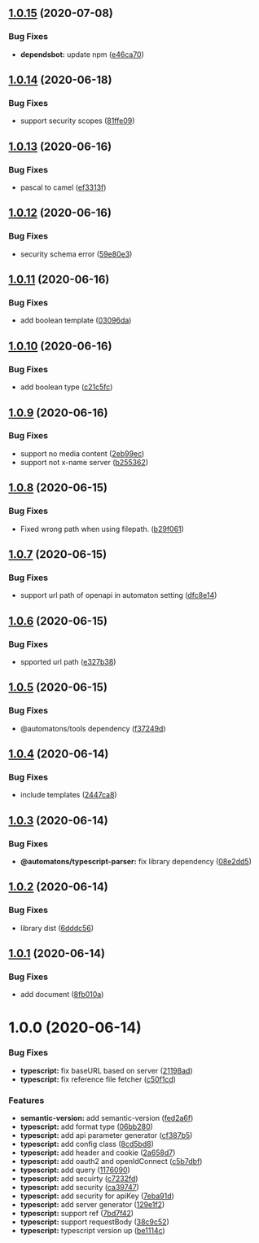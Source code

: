 ## [1.0.15](https://github.com/tanmen/openapi-automatons/compare/v1.0.14...v1.0.15) (2020-07-08)


### Bug Fixes

* **dependsbot:** update npm ([e46ca70](https://github.com/tanmen/openapi-automatons/commit/e46ca70c6d3690c20012ed0132133f7c5844b8c6))

## [1.0.14](https://github.com/tanmen/openapi-automatons/compare/v1.0.13...v1.0.14) (2020-06-18)


### Bug Fixes

* support security scopes ([81ffe09](https://github.com/tanmen/openapi-automatons/commit/81ffe09dc991db2d86152b991325839203c476f2))

## [1.0.13](https://github.com/tanmen/openapi-automatons/compare/v1.0.12...v1.0.13) (2020-06-16)


### Bug Fixes

* pascal to camel ([ef3313f](https://github.com/tanmen/openapi-automatons/commit/ef3313f54c8cec1a5310c601c5c04d3e3a5cdb1a))

## [1.0.12](https://github.com/tanmen/openapi-automatons/compare/v1.0.11...v1.0.12) (2020-06-16)


### Bug Fixes

* security schema error ([59e80e3](https://github.com/tanmen/openapi-automatons/commit/59e80e3002d1c9ae7633b543e1b2ae8a6c2e208c))

## [1.0.11](https://github.com/tanmen/openapi-automatons/compare/v1.0.10...v1.0.11) (2020-06-16)


### Bug Fixes

* add boolean template ([03096da](https://github.com/tanmen/openapi-automatons/commit/03096da1a6389f57f5a18f6efb15863a2624cd27))

## [1.0.10](https://github.com/tanmen/openapi-automatons/compare/v1.0.9...v1.0.10) (2020-06-16)


### Bug Fixes

* add boolean type ([c21c5fc](https://github.com/tanmen/openapi-automatons/commit/c21c5fc258a6a714949fab86818f9ab370ed0ed0))

## [1.0.9](https://github.com/tanmen/openapi-automatons/compare/v1.0.8...v1.0.9) (2020-06-16)


### Bug Fixes

* support no media content ([2eb99ec](https://github.com/tanmen/openapi-automatons/commit/2eb99eca0ca4c8030289116a2852d208ecf84e4c))
* support not x-name server ([b255362](https://github.com/tanmen/openapi-automatons/commit/b255362d431d36d84f160630d128be0485dcc4d5))

## [1.0.8](https://github.com/tanmen/openapi-automatons/compare/v1.0.7...v1.0.8) (2020-06-15)


### Bug Fixes

* Fixed wrong path when using filepath. ([b29f061](https://github.com/tanmen/openapi-automatons/commit/b29f061fcbfe0421934082b7517b10cd057c0573))

## [1.0.7](https://github.com/tanmen/openapi-automatons/compare/v1.0.6...v1.0.7) (2020-06-15)


### Bug Fixes

* support url path of openapi  in automaton setting ([dfc8e14](https://github.com/tanmen/openapi-automatons/commit/dfc8e143e20c2ff413afab7d3731703b3ae0e7dd))

## [1.0.6](https://github.com/tanmen/openapi-automatons/compare/v1.0.5...v1.0.6) (2020-06-15)


### Bug Fixes

* spported url path ([e327b38](https://github.com/tanmen/openapi-automatons/commit/e327b3823ce8de368707ac55d64183e66ec414f1))

## [1.0.5](https://github.com/tanmen/openapi-automatons/compare/v1.0.4...v1.0.5) (2020-06-15)


### Bug Fixes

* @automatons/tools dependency ([f37249d](https://github.com/tanmen/openapi-automatons/commit/f37249db256e9324b0a53b582d9b9593a0047220))

## [1.0.4](https://github.com/tanmen/openapi-automatons/compare/v1.0.3...v1.0.4) (2020-06-14)


### Bug Fixes

* include templates ([2447ca8](https://github.com/tanmen/openapi-automatons/commit/2447ca89db64bbadb993329663613e6957b3e51a))

## [1.0.3](https://github.com/tanmen/openapi-automatons/compare/v1.0.2...v1.0.3) (2020-06-14)


### Bug Fixes

* **@automatons/typescript-parser:** fix library dependency ([08e2dd5](https://github.com/tanmen/openapi-automatons/commit/08e2dd5107723ea2745e41be1ba93afcbfd6c274))

## [1.0.2](https://github.com/tanmen/openapi-automatons/compare/v1.0.1...v1.0.2) (2020-06-14)


### Bug Fixes

* library dist ([6dddc56](https://github.com/tanmen/openapi-automatons/commit/6dddc567119e5e75e43688ad45acce4fcbc2014b))

## [1.0.1](https://github.com/tanmen/openapi-automatons/compare/v1.0.0...v1.0.1) (2020-06-14)


### Bug Fixes

* add document ([8fb010a](https://github.com/tanmen/openapi-automatons/commit/8fb010a3f9b38d977c5d3144f07ebb438e017bc7))

# 1.0.0 (2020-06-14)


### Bug Fixes

* **typescript:** fix baseURL based on server ([21198ad](https://github.com/tanmen/openapi-automatons/commit/21198ad4459cd1e5e9df15b62126253e7074fe73))
* **typescript:** fix reference file fetcher ([c50f1cd](https://github.com/tanmen/openapi-automatons/commit/c50f1cd6611039fd9db2c6f07326ae803cc8ad0e))


### Features

* **semantic-version:** add semantic-version ([fed2a6f](https://github.com/tanmen/openapi-automatons/commit/fed2a6f1220376022f3d5bd617e4642264e3ef88))
* **typescript:**  add format type ([06bb280](https://github.com/tanmen/openapi-automatons/commit/06bb2802bce80294c5b761600b001080ef76e72f))
* **typescript:** add api parameter generator ([cf387b5](https://github.com/tanmen/openapi-automatons/commit/cf387b52e4baee6e8ad7dfd6def5346731bcd500))
* **typescript:** add config class ([8cd5bd8](https://github.com/tanmen/openapi-automatons/commit/8cd5bd87d54e27f08abdb7019514b76f1948f352))
* **typescript:** add header and cookie ([2a658d7](https://github.com/tanmen/openapi-automatons/commit/2a658d78c45aa12ef8ea19919bffd9f13f9340cc))
* **typescript:** add oauth2 and openIdConnect ([c5b7dbf](https://github.com/tanmen/openapi-automatons/commit/c5b7dbf217373d77edca8fcf7000cf356b1a606e))
* **typescript:** add query ([1176090](https://github.com/tanmen/openapi-automatons/commit/1176090ee29729d7b4913754058371187fde382b))
* **typescript:** add secuirty ([c7232fd](https://github.com/tanmen/openapi-automatons/commit/c7232fd04d01c881bf932d679445bbd25b82ba91))
* **typescript:** add security ([ca39747](https://github.com/tanmen/openapi-automatons/commit/ca397478bbe31455c20f1f54f622c3f4c0f3156c))
* **typescript:** add security for apiKey ([7eba91d](https://github.com/tanmen/openapi-automatons/commit/7eba91dd296e3e4b55a221970aec67ea66c8b3dd))
* **typescript:** add server generator ([129e1f2](https://github.com/tanmen/openapi-automatons/commit/129e1f29744f8e040046ca79e15a58655c5a486c))
* **typescript:** support ref ([7bd7f42](https://github.com/tanmen/openapi-automatons/commit/7bd7f42c824a59169b5d470df8845f67074bc8ec))
* **typescript:** support requestBody ([38c9c52](https://github.com/tanmen/openapi-automatons/commit/38c9c526e78a7f46a74434eee476cfacca5d12ec))
* **typescript:** typescript version up ([be1114c](https://github.com/tanmen/openapi-automatons/commit/be1114cae89d4533d81437dfdb9cefd2d8718b9d))
